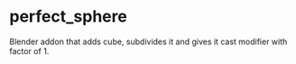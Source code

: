 # perfect_sphere
Blender addon that adds cube, subdivides it and gives it cast modifier with factor of 1.

